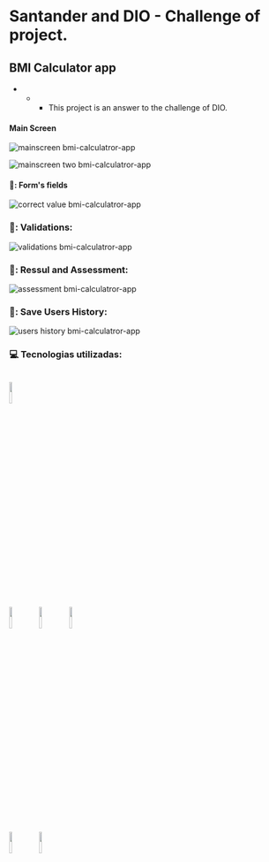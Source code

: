 # Santander and DIO - Challenge of project.
## BMI Calculator app

- - - This project is an answer to the challenge of DIO.

#### Main Screen
![mainscreen bmi-calculatror-app](https://github.com/ArmandoPaulinoNeto/santander-2023-dio-bmi-calculatror-app/blob/main/screenshots/mainscreen.png)

![mainscreen two bmi-calculatror-app](https://github.com/ArmandoPaulinoNeto/santander-2023-dio-bmi-calculatror-app/blob/main/screenshots/mainscreen2.png)


#### 📱: Form's fields
![correct value bmi-calculatror-app](https://github.com/ArmandoPaulinoNeto/santander-2023-dio-bmi-calculatror-app/blob/main/screenshots/correctvalue.png)

### 📱: Validations:
![validations bmi-calculatror-app](https://github.com/ArmandoPaulinoNeto/santander-2023-dio-bmi-calculatror-app/blob/main/screenshots/validations.png)

### 📱: Ressul and Assessment:
![assessment bmi-calculatror-app](https://github.com/ArmandoPaulinoNeto/santander-2023-dio-bmi-calculatror-app/blob/main/screenshots/assessment.png)

### 📱: Save Users History:
![users history bmi-calculatror-app](https://github.com/ArmandoPaulinoNeto/santander-2023-dio-bmi-calculatror-app/blob/main/screenshots/selectstorage.png)

### :computer: Tecnologias utilizadas:
<br/>
<code><img width="10%" src="https://www.vectorlogo.zone/logos/visualstudio_code/visualstudio_code-ar21.svg"></code>
<br/>
<br/>
<code><img width="10%" src="https://www.vectorlogo.zone/logos/flutterio/flutterio-ar21.svg"></code>
<code><img width="10%" src="https://www.vectorlogo.zone/logos/dartlang/dartlang-ar21.svg"></code>
<code><img width="10%" src="https://www.vectorlogo.zone/logos/json/json-ar21.svg"></code>
<br/>
<br/>
<code><img width="10%" src="https://www.vectorlogo.zone/logos/sqlite/sqlite-ar21.svg"></code>
<code><img width="10%" src="https://www.vectorlogo.zone/logos/mysql/mysql-ar21.svg"></code>
<br/>
